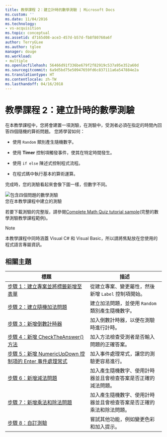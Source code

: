 ```yaml
---
title: 教學課程 2：建立計時的數學測驗 | Microsoft Docs
ms.custom: ''
ms.date: 11/04/2016
ms.technology:
- vs-acquisition
ms.topic: conceptual
ms.assetid: d7165d08-ace3-457d-b57d-fb8f80760a6f
author: TerryGLee
ms.author: tglee
manager: douge
ms.workload:
- multiple
ms.openlocfilehash: 56466d91f336be679f2f82919c537a95e352a60d
ms.sourcegitcommit: 6a9d5bd75e50947659fd6c837111a6a547884e2a
ms.translationtype: HT
ms.contentlocale: zh-TW
ms.lasthandoff: 04/16/2018
---
```

# <a name="tutorial-2-create-a-timed-math-quiz"></a>教學課程 2：建立計時的數學測驗
在本教學課程中，您將會建置一項測驗，在測驗中，受測者必須在指定的時間內回答四個隨機的算術問題。 您將學習如何：  
  
-   使用 `Random` 類別產生隨機數字。  
  
-   使用 **Timer** 控制項觸發事件，使其在特定時間發生。  
  
-   使用 `if else` 陳述式控制程式流程。  
  
-   在程式碼中執行基本的算術運算。  
  
 完成時，您的測驗看起來會像下圖一樣，但數字不同。  
  
 ![包含四個問題的數學測驗](../ide/media/express_finishedquiz.png "Express_FinishedQuiz")  
您在本教學課程中建立的測驗  
  
 若要下載測驗的完整版，請參閱[Complete Math Quiz tutorial sample](http://code.msdn.microsoft.com/Complete-Math-Quiz-8581813c)(完整的數學測驗教學課程範例)。  
  
> [!NOTE]
>  本教學課程中同時涵蓋 Visual C# 和 Visual Basic，所以請將焦點放在您使用的程式語言專屬資訊。  
  
## <a name="related-topics"></a>相關主題  
  
|標題|描述|  
|-----------|-----------------|  
|[步驟 1：建立專案並將標籤新增至表單](../ide/step-1-create-a-project-and-add-labels-to-your-form.md)|從建立專案、變更屬性，然後新增 `Label` 控制項開始。|  
|[步驟 2：建立隨機加法問題](../ide/step-2-create-a-random-addition-problem.md)|建立加法問題，並使用 `Random` 類別產生隨機數字。|  
|[步驟 3：新增倒數計時器](../ide/step-3-add-a-countdown-timer.md)|加入倒數計時器，以便在測驗時進行計時。|  
|[步驟 4：新增 CheckTheAnswer() 方法](../ide/step-4-add-the-checktheanswer-parens-method.md)|加入方法檢查受測者是否輸入問題的正確答案。|  
|[步驟 5：新增 NumericUpDown 控制項的 Enter 事件處理常式](../ide/step-5-add-enter-event-handlers-for-the-numericupdown-controls.md)|加入事件處理常式，讓您的測驗更容易進行。|  
|[步驟 6：新增減法問題](../ide/step-6-add-a-subtraction-problem.md)|加入產生隨機數字、使用計時器並且會檢查答案是否正確的減法問題。|  
|[步驟 7：新增乘法和除法問題](../ide/step-7-add-multiplication-and-division-problems.md)|加入產生隨機數字、使用計時器並且會檢查答案是否正確的乘法和除法問題。|  
|[步驟 8：自訂測驗](../ide/step-8-customize-the-quiz.md)|嘗試其他功能，例如變更色彩和加入提示。|